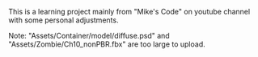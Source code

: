 This is a learning project mainly from "Mike's Code" on youtube channel with some personal adjustments.

Note: "Assets/Container/model/diffuse.psd" and "Assets/Zombie/Ch10_nonPBR.fbx" are too large to upload.